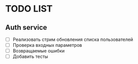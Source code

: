 # TODO LIST

## Auth service
- [ ] Реализовать стрим обновления списка пользователей
- [ ] Проверка входных параметров
- [ ] Возвращаемые ошибки
- [ ] Добавить тесты